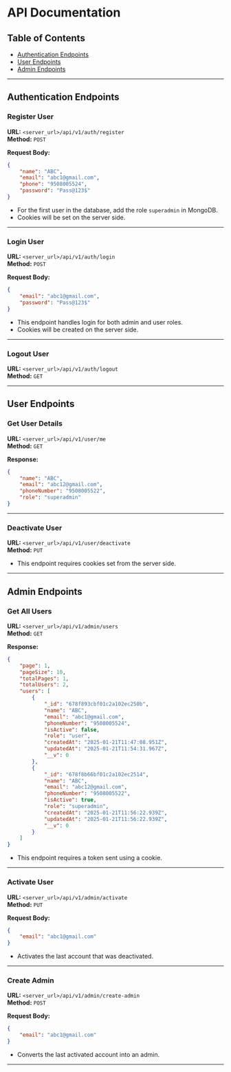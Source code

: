 # API Documentation

## Table of Contents
- [Authentication Endpoints](#authentication-endpoints)
- [User Endpoints](#user-endpoints)
- [Admin Endpoints](#admin-endpoints)

---

## Authentication Endpoints

### Register User
**URL:** `<server_url>/api/v1/auth/register`  
**Method:** `POST`

**Request Body:**
```json
{
    "name": "ABC",
    "email": "abc1@gmail.com",
    "phone": "9508005524",
    "password": "Pass@123$"
}
```

- For the first user in the database, add the role `superadmin` in MongoDB.
- Cookies will be set on the server side.

---

### Login User
**URL:** `<server_url>/api/v1/auth/login`  
**Method:** `POST`

**Request Body:**
```json
{
    "email": "abc1@gmail.com",
    "password": "Pass@123$"
}
```

- This endpoint handles login for both admin and user roles.
- Cookies will be created on the server side.

---

### Logout User
**URL:** `<server_url>/api/v1/auth/logout`  
**Method:** `GET`

---

## User Endpoints

### Get User Details
**URL:** `<server_url>/api/v1/user/me`  
**Method:** `GET`

**Response:**
```json
{
    "name": "ABC",
    "email": "abc12@gmail.com",
    "phoneNumber": "9508005522",
    "role": "superadmin"
}
```

---

### Deactivate User
**URL:** `<server_url>/api/v1/user/deactivate`  
**Method:** `PUT`

- This endpoint requires cookies set from the server side.

---

## Admin Endpoints

### Get All Users
**URL:** `<server_url>/api/v1/admin/users`  
**Method:** `GET`

**Response:**
```json
{
    "page": 1,
    "pageSize": 10,
    "totalPages": 1,
    "totalUsers": 2,
    "users": [
        {
            "_id": "678f893cbf01c2a102ec250b",
            "name": "ABC",
            "email": "abc1@gmail.com",
            "phoneNumber": "9508005524",
            "isActive": false,
            "role": "user",
            "createdAt": "2025-01-21T11:47:08.951Z",
            "updatedAt": "2025-01-21T11:54:31.967Z",
            "__v": 0
        },
        {
            "_id": "678f8b66bf01c2a102ec2514",
            "name": "ABC",
            "email": "abc12@gmail.com",
            "phoneNumber": "9508005522",
            "isActive": true,
            "role": "superadmin",
            "createdAt": "2025-01-21T11:56:22.939Z",
            "updatedAt": "2025-01-21T11:56:22.939Z",
            "__v": 0
        }
    ]
}
```

- This endpoint requires a token sent using a cookie.

---

### Activate User
**URL:** `<server_url>/api/v1/admin/activate`  
**Method:** `PUT`

**Request Body:**
```json
{
    "email": "abc1@gmail.com"
}
```
- Activates the last account that was deactivated.

---

### Create Admin
**URL:** `<server_url>/api/v1/admin/create-admin`  
**Method:** `POST`

**Request Body:**
```json
{
    "email": "abc1@gmail.com"
}
```
- Converts the last activated account into an admin.

---
